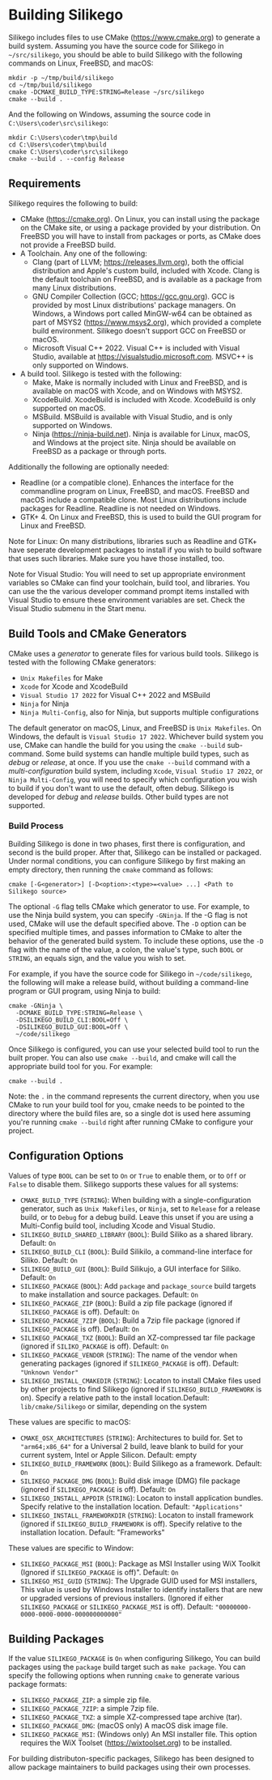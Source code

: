 # Building Silikego

Silikego includes files to use CMake (<https://www.cmake.org>) to
generate a build system. Assuming you have the source code for Silikego
in `~/src/silikego`, you should be able to build Silikego with the
following commands on Linux, FreeBSD, and macOS:

```Command-line
mkdir -p ~/tmp/build/silikego
cd ~/tmp/build/silikego
cmake -DCMAKE_BUILD_TYPE:STRING=Release ~/src/silikego
cmake --build .
```

And the following on Windows, assuming the source code in
`C:\Users\coder\src\silikego`:

```Command-line
mkdir C:\Users\coder\tmp\build
cd C:\Users\coder\tmp\build
cmake C:\Users\coder\src\silikego
cmake --build . --config Release
```

## Requirements

Silikego requires the following to build:

* CMake (<https://cmake.org>). On Linux, you can install using
  the package on the CMake site, or using a package provided by your
  distribution. On FreeBSD you will have to install from packages or
  ports, as CMake does not provide a FreeBSD build.
* A Toolchain. Any one of the following:
  * Clang (part of LLVM; <https://releases.llvm.org>), both the official
    distribution and Apple's custom build, included with Xcode.
    Clang is the default toolchain on FreeBSD, and is available as a
    package from many Linux distributions.
  * GNU Compiler Collection (GCC; <https://gcc.gnu.org>). GCC is
    provided by most Linux distributions' package managers. On Windows,
    a Windows port called MinGW-w64 can be obtained as part of MSYS2
    (<https://www.msys2.org>), which provided a complete build
    environment. Silikego doesn't support GCC on FreeBSD or macOS.
  * Microsoft Visual C++ 2022. Visual C++ is included with Visual
    Studio, available at <https://visualstudio.microsoft.com>. MSVC++
    is only supported on Windows.
* A build tool. Silikego is tested with the following:
  * Make, Make is normally included with Linux and FreeBSD, and is
    available on macOS with Xcode, and on Windows with MSYS2.
  * XcodeBuild. XcodeBuild is included with Xcode. XcodeBuild is only
    supported on macOS.
  * MSBuild. MSBuild is available with Visual Studio, and is only
    supported on Windows.
  * Ninja (<https://ninja-build.net>). Ninja is available for Linux,
    macOS, and Windows at the project site. Ninja should be available
    on FreeBSD as a package or through ports.

Additionally the following are optionally needed:
* Readline (or a compatible clone). Enhances the interface for the
  commandline program on Linux, FreeBSD, and macOS. FreeBSD and macOS
  include a compatible clone. Most Linux distributions include packages
  for Readline. Readline is not needed on Windows.
* GTK+ 4. On Linux and FreeBSD, this is used to build the GUI program
  for Linux and FreeBSD.

Note for Linux: On many distributions, libraries such as Readline and
GTK+ have seperate development packages to install if you wish to build
software that uses such libraries. Make sure you have those installed,
too.

Note for Visual Studio: You will need to set up appropriate environment
variables so CMake can find your toolchain, build tool, and libraries.
You can use the the various developer command prompt items installed
with Visual Studio to ensure these environment variables are set. Check
the Visual Studio submenu in the Start menu.

## Build Tools and CMake Generators

CMake uses a *generator* to generate files for various build tools.
Silikego is tested with the following CMake generators:

* `Unix Makefiles` for Make
* `Xcode` for Xcode and XcodeBuild
* `Visual Studio 17 2022` for Visual C++ 2022 and MSBuild
* `Ninja` for Ninja
* `Ninja Multi-Config`, also for Ninja, but supports multiple
  configurations

The default generator on macOS, Linux, and FreeBSD is `Unix Makefiles`.
On Windows, the default is `Visual Studio 17 2022`. Whichever build
system you use, CMake can handle the build for you using the
`cmake --build` sub-command. Some build systems can handle multiple
build types, such as *debug* or *release*, at once. If you use the
`cmake --build` command with a *multi-configuration* build system,
including `Xcode`, `Visual Studio 17 2022`, or `Ninja Multi-Config`,
you will need to specify which configuration you wish to build if you
don't want to use the default, often debug. Silikego is developed for
*debug* and *release* builds. Other build types are not supported.

### Build Process

Building Silikego is done in two phases, first there is configuration,
and second is the build proper. After that, Silikego can be installed
or packaged. Under normal conditions, you can configure Silikego by
first making an empty directory, then running the `cmake` command as
follows:

```Command-Line
cmake [-G<generator>] [-D<option>:<type>=<value> ...] <Path to Silikego source>
```

The optional `-G` flag tells CMake which generator to use. For example,
to use the Ninja build system, you can specify `-GNinja`. If the -G flag
is not used, CMake will use the default specified above. The `-D` option
can be specified multiple times, and passes information to CMake to
alter the behavior of the generated build system. To include these
options, use the `-D` flag with the name of the value, a colon, the
value's type, such `BOOL` or `STRING`, an equals sign, and the value you
wish to set.

For example, if you have the source code for Silikego in
`~/code/silikego`, the following will make a release build, without
building a command-line program or GUI program, using Ninja to build:

```Command-line
cmake -GNinja \
  -DCMAKE_BUILD_TYPE:STRING=Release \
  -DSILIKEGO_BUILD_CLI:BOOL=Off \
  -DSILIKEGO_BUILD_GUI:BOOL=Off \
  ~/code/silikego
```

Once Silikego is configured, you can use your selected build tool to
run the built proper. You can also use `cmake --build`, and cmake will
call the appropriate build tool for you. For example:

```Command-line
cmake --build .
```

Note: the `.` in the command represents the current directory, when
you use CMake to run your build tool for you, cmake needs to be pointed
to the directory where the build files are, so a single dot is used here
assuming you're running `cmake --build` right after running CMake to
configure your project.

## Configuration Options

Values of type `BOOL` can be set to `On` or `True` to enable them, or
to `Off` or `False` to disable them. Silikego supports these values for
all systems:

* `CMAKE_BUILD_TYPE` (`STRING`): When building with a
  single-configuration generator, such as `Unix Makefiles`, or `Ninja`,
  set to `Release` for a release build, or to `Debug` for a debug build.
  Leave this unset if you are using a Multi-Config build tool, including
  Xcode and Visual Studio.
* `SILIKEGO_BUILD_SHARED_LIBRARY` (`BOOL`): Build Siliko as a shared
  library. Default: `On`
* `SILIKEGO_BUILD_CLI` (`BOOL`): Build Silikilo, a command-line
  interface for Siliko. Default: `On`
* `SILIKEGO_BUILD_GUI` (`BOOL`): Build Silikujo, a GUI interface for
  Siliko. Default: `On`
* `SILIKEGO_PACKAGE` (`BOOL`): Add `package` and `package_source` build
  targets to make installation and source packages. Default: `On`
* `SILIKEGO_PACKAGE_ZIP` (`BOOL`): Build a zip file package (ignored if
  `SILIKEGO_PACKAGE` is off). Default: `On`
* `SILIKEGO_PACKAGE_7ZIP` (`BOOL`): Build a 7zip file package (ignored
  if `SILIKEGO_PACKAGE` is off). Default: `On`
* `SILIKEGO_PACKAGE_TXZ` (`BOOL`): Build an XZ-compressed tar file
  package (ignored if `SILIKO_PACKAGE` is off). Default: `On`
* `SILIKEGO_PACKAGE_VENDOR` (`STRING`): The name of the vendor when
  generating packages (ignored if `SILIKEGO_PACKAGE` is off).
  Default: `"Unknown Vendor"`
* `SILIKEGO_INSTALL_CMAKEDIR` (`STRING`): Locaton to install CMake files
  used by other projects to find Silikego (ignored if
  `SILIKEGO_BUILD_FRAMEWORK` is on). Specify a relative path to the
  install location.Default: `lib/cmake/Silikego` or similar, depending
  on the system

These values are specific to macOS:

* `CMAKE_OSX_ARCHITECTURES` (`STRING`): Architectures to build for. Set
  to `"arm64;x86_64"` for a Universal 2 build, leave blank to build for
  your current system, Intel or Apple Silicon. Default: empty
* `SILIKEGO_BUILD_FRAMEWORK` (`BOOL`): Build Silikego as a framework.
  Default: `On`
* `SILIKEGO_PACKAGE_DMG` (`BOOL`): Build disk image (DMG) file package
  (ignored if `SILIKEGO_PACKAGE` is off). Default:  `On`
* `SILIKEGO_INSTALL_APPDIR` (`STRING`): Locaton to install application
  bundles. Specify relative to the installation location.
  Default: `"Applications"`
* `SILIKEGO_INSTALL_FRAMEWORKDIR` (`STRING`): Locaton to install
  framework (ignored if `SILIKEGO_BUILD_FRAMEWORK` is off). Specify
  relative to the installation location. Default: "Frameworks"

These values are specific to Window:

* `SILIKEGO_PACKAGE_MSI` (`BOOL`): Package as MSI Installer using WiX
  Toolkit (Ignored if `SILIKEGO_PACKAGE` is off)". Default: `On`
* `SILIKEGO_MSI_GUID` (`STRING`): The Upgrade GUID used for MSI
  installers, This value is used by Windows Installer to identify
  installers that are new or upgraded versions of previous installers.
  (Ignored if either `SILIKEGO_PACKAGE` or `SILIKEGO_PACKAGE_MSI` is
  off). Default: `"00000000-0000-0000-0000-000000000000"`

## Building Packages

If the value `SILIKEGO_PACKAGE` is `On` when configuring Silikego,
You can build packages using the `package` build target such as
`make package`. You can specify the following options when running
`cmake` to generate various package formats:

* `SILIKEGO_PACKAGE_ZIP`: a simple zip file.
* `SILIKEGO_PACKAGE_7ZIP`: a simple 7zip file.
* `SILIKEGO_PACKAGE_TXZ`: a simple XZ-compressed tape archive (tar).
* `SILIKEGO_PACKAGE_DMG`: (macOS only) A macOS disk image file.
* `SILIKEGO_PACKAGE_MSI`: (Windows only) An MSI installer file. This
  option requires the WiX Toolset (<https://wixtoolset.org>) to be
  installed.

For building distributon-specific packages, Silikego has been designed
to allow package maintainers to build packages using their own
processes.
